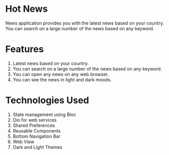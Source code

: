 # Hot News
News application provides you with the latest news based on your country. You can search on a large number of the news based on any keyword.

# Features
1) Latest news based on your country.
2) You can search on a large number of the news based on any keyword.
3) You can open any news on any web browser.
4) You can see the news in light and dark moods.

# Technologies Used
1) State management using Bloc
2) Dio for web services
4) Shared Preferences
5) Reusable Components
6) Bottom Navigation Bar
7) Web View
8) Dark and Light Themes

